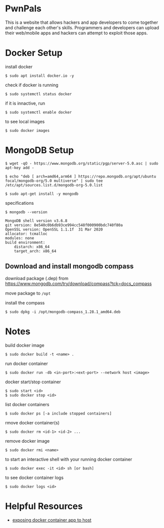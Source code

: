 # PwnPals

This is a website that allows hackers and app developers to come together and challenge each other's skills.  Programmers and developers can upload their web/mobile apps and hackers can attempt to exploit those apps.

# Docker Setup

install docker 

```
$ sudo apt install docker.io -y
```

check if docker is running 

```
$ sudo systemctl status docker
```

if it is innactive, run

```
$ sudo systemctl enable docker
```

to see local images

```
$ sudo docker images
```

# MongoDB Setup

```
$ wget -qO - https://www.mongodb.org/static/pgp/server-5.0.asc | sudo apt-key add -

$ echo "deb [ arch=amd64,arm64 ] https://repo.mongodb.org/apt/ubuntu focal/mongodb-org/5.0 multiverse" | sudo tee /etc/apt/sources.list.d/mongodb-org-5.0.list

$ sudo apt-get install -y mongodb
```

specifications 

```
$ mongodb --version

MongoDB shell version v3.6.8
git version: 8e540c0b6db93ce994cc548f000900bdc740f80a
OpenSSL version: OpenSSL 1.1.1f  31 Mar 2020
allocator: tcmalloc
modules: none
build environment:
    distarch: x86_64
    target_arch: x86_64
```

## Download and install mongodb compass

download package (.dep) from https://www.mongodb.com/try/download/compass?tck=docs_compass

move package to ```/opt```

install the compass 

```
$ sudo dpkg -i /opt/mongodb-compass_1.28.1_amd64.deb
```

# Notes

build docker image
```
$ sudo docker build -t <name> .
```

run docker container
```
$ sudo docker run -db <in-port>:<ext-port> --network host <image>
```

docker start/stop container
```
$ sudo start <id>
$ sudo docker stop <id>
```

list docker containers 
```
$ sudo docker ps [-a include stopped containers]
```

rmove docker container(s)
```
$ sudo docker rm <id-1> <id-2> ...
```

remove docker image
```
$ sudo docker rmi <name>
```

to start an interactive shell with your running docker container 
```
$ sudo docker exec -it <id> sh [or bash]
```

to see docker container logs 
```
$ sudo docker logs <id>
```

# Helpful Resources

- [exposing docker container app to host](https://stackoverflow.com/questions/57773604/connection-reset-by-peer-when-when-hitting-docker-container)
